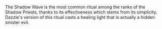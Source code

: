 The  Shadow Wave is the most common ritual among the ranks of the Shadow Priests, thanks to its effectiveness which stems from its simplicity. Dazzle's version of this ritual casts a healing light that is actually a hidden sinister evil.